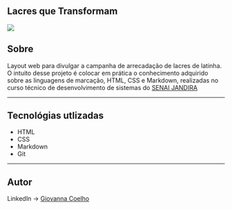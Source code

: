 ## Lacres que Transformam
![](https://github.com/user-attachments/assets/c3f316ba-3303-43d6-8e21-f36072709238)

## Sobre
Layout web para divulgar a campanha de arrecadação de lacres de latinha. O intuito desse projeto é colocar em prática o conhecimento adquirido sobre as linguagens de marcação, HTML, CSS e Markdown, realizadas no curso técnico de desenvolvimento de sistemas do [SENAI JANDIRA](https://sp.senai.br/unidade/jandira/)
___

## Tecnológias utlizadas
- HTML
- CSS
- Markdown
- Git
___
## Autor
LinkedIn -> [Giovanna Coelho](https://www.linkedin.com/in/giovanna-gilio-479505327/)
